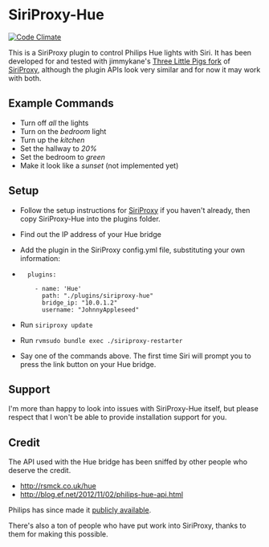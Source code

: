 # SiriProxy-Hue #

[![Code Climate](https://codeclimate.com/github/interstateone/siriproxy-hue.png)](https://codeclimate.com/github/interstateone/siriproxy-hue)

This is a SiriProxy plugin to control Philips Hue lights with Siri. It has been developed for and tested with jimmykane's [Three Little Pigs fork](https://github.com/jimmykane/The-Three-Little-Pigs-Siri-Proxy) of [SiriProxy](https://github.com/plamoni/SiriProxy), although the plugin APIs look very similar and for now it may work with both.

## Example Commands ##

- Turn off *all* the lights
- Turn on the *bedroom* light
- Turn up the *kitchen*
- Set the hallway to *20%*
- Set the bedroom to *green*
- Make it look like a *sunset* (not implemented yet)

## Setup ##

- Follow the setup instructions for [SiriProxy](https://github.com/jimmykane/The-Three-Little-Pigs-Siri-Proxy#set-up-instructions) if you haven't already, then copy SiriProxy-Hue into the plugins folder.
- Find out the IP address of your Hue bridge
- Add the plugin in the SiriProxy config.yml file, substituting your own information:

-       plugins:

          - name: 'Hue'
            path: "./plugins/siriproxy-hue"
            bridge_ip: "10.0.1.2"
            username: "JohnnyAppleseed"

- Run `siriproxy update`
- Run `rvmsudo bundle exec ./siriproxy-restarter`
- Say one of the commands above. The first time Siri will prompt you to press the link button on your Hue bridge.

## Support ##

I'm more than happy to look into issues with SiriProxy-Hue itself, but please respect that I won't be able to provide installation support for you.

## Credit ##

The API used with the Hue bridge has been sniffed by other people who deserve the credit.

  - http://rsmck.co.uk/hue
  - http://blog.ef.net/2012/11/02/philips-hue-api.html

Philips has since made it [publicly available](http://developers.meethue.com/).

There's also a ton of people who have put work into SiriProxy, thanks to them for making this possible.
